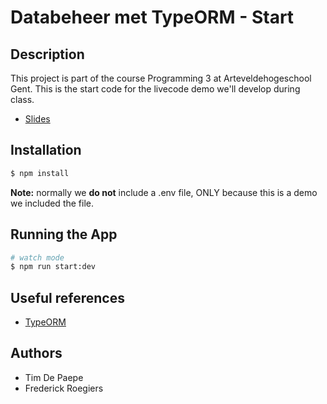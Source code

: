 # Databeheer met TypeORM - Start

## Description
This project is part of the course Programming 3 at Arteveldehogeschool Gent. This is the start code for the livecode demo we'll develop during class.

- [Slides](https://slides.com/timdpaep/databeheer-met-typeorm)

## Installation

```bash
$ npm install
```

**Note:** normally we **do not** include a .env file, ONLY because this is a demo we included the file.

## Running the App

```bash
# watch mode
$ npm run start:dev
```

## Useful references
- [TypeORM](https://typeorm.io/)

## Authors
- Tim De Paepe
- Frederick Roegiers